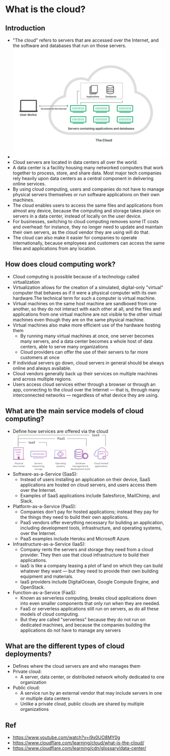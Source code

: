 # What is the cloud?
## Introduction
- "The cloud" refers to servers that are accessed over the Internet, and the software and databases that run on those servers.
- ![img.png](img/cloud.png)
- Cloud servers are located in data centers all over the world.
- A data center is a facility housing many networked computers that work together to process, store, and share data. Most major tech companies rely heavily upon data centers as a central component in delivering online services.
- By using cloud computing, users and companies do not have to manage physical servers themselves or run software applications on their own machines.
- The cloud enables users to access the same files and applications from almost any device, because the computing and storage takes place on servers in a data center, instead of locally on the user device.
- For businesses, switching to cloud computing removes some IT costs and overhead: for instance, they no longer need to update and maintain their own servers, as the cloud vendor they are using will do that.
- The cloud can also make it easier for companies to operate internationally, because employees and customers can access the same files and applications from any location.
## How does cloud computing work?
- Cloud computing is possible because of a technology called virtualization
- Virtualization allows for the creation of a simulated, digital-only "virtual" computer that behaves as if it were a physical computer with its own hardware.The technical term for such a computer is virtual machine.
- Virtual machines on the same host machine are sandboxed from one another, so they do not interact with each other at all, and the files and applications from one virtual machine are not visible to the other virtual machines even though they are on the same physical machine.
- Virtual machines also make more efficient use of the hardware hosting them
  - By running many virtual machines at once, one server becomes many servers, and a data center becomes a whole host of data centers, able to serve many organizations
  - Cloud providers can offer the use of their servers to far more customers at once
- If individual servers go down, cloud servers in general should be always online and always available. 
- Cloud vendors generally back up their services on multiple machines and across multiple regions.
- Users access cloud services either through a browser or through an app, connecting to the cloud over the Internet — that is, through many interconnected networks — regardless of what device they are using.
## What are the main service models of cloud computing?
- Define how services are offered via the cloud
![img_1.png](img/cloud_model.png)
- Software-as-a-Service (SaaS):
  - Instead of users installing an application on their device, SaaS applications are hosted on cloud servers, and users access them over the Internet. 
  - Examples of SaaS applications include Salesforce, MailChimp, and Slack.
- Platform-as-a-Service (PaaS):
  - Companies don't pay for hosted applications; instead they pay for the things they need to build their own applications. 
  - PaaS vendors offer everything necessary for building an application, including development tools, infrastructure, and operating systems, over the Internet.
  - PaaS examples include Heroku and Microsoft Azure.
- Infrastructure-as-a-Service (IaaS):
  - Company rents the servers and storage they need from a cloud provider. They then use that cloud infrastructure to build their applications.
  - IaaS is like a company leasing a plot of land on which they can build whatever they want — but they need to provide their own building equipment and materials.
  - IaaS providers include DigitalOcean, Google Compute Engine, and OpenStack.
- Function-as-a-Service (FaaS):
  - Known as serverless computing, breaks cloud applications down into even smaller components that only run when they are needed.
  - FaaS or serverless applications still run on servers, as do all these models of cloud computing.
  - But they are called "serverless" because they do not run on dedicated machines, and because the companies building the applications do not have to manage any servers
## What are the different types of cloud deployments?
- Defines where the cloud servers are and who manages them
- Private cloud:
  - A server, data center, or distributed network wholly dedicated to one organization
- Public cloud:
  - A service run by an external vendor that may include servers in one or multiple data centers
  - Unlike a private cloud, public clouds are shared by multiple organizations
## Ref
- https://www.youtube.com/watch?v=i9x0UO8MY0g
- https://www.cloudflare.com/learning/cloud/what-is-the-cloud/
- https://www.cloudflare.com/learning/cdn/glossary/data-center/